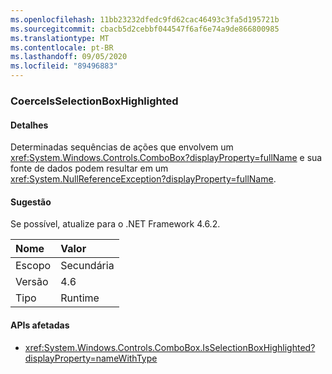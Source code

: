 ```yaml
---
ms.openlocfilehash: 11bb23232dfedc9fd62cac46493c3fa5d195721b
ms.sourcegitcommit: cbacb5d2cebbf044547f6af6e74a9de866800985
ms.translationtype: MT
ms.contentlocale: pt-BR
ms.lasthandoff: 09/05/2020
ms.locfileid: "89496883"
---
```

### <a name="coerceisselectionboxhighlighted"></a>CoerceIsSelectionBoxHighlighted

#### <a name="details"></a>Detalhes

Determinadas sequências de ações que envolvem um <xref:System.Windows.Controls.ComboBox?displayProperty=fullName> e sua fonte de dados podem resultar em um <xref:System.NullReferenceException?displayProperty=fullName>.

#### <a name="suggestion"></a>Sugestão

Se possível, atualize para o .NET Framework 4.6.2.

| Nome    | Valor       |
|:--------|:------------|
| Escopo   |Secundária|
|Versão|4.6|
|Tipo|Runtime|

#### <a name="affected-apis"></a>APIs afetadas

- <xref:System.Windows.Controls.ComboBox.IsSelectionBoxHighlighted?displayProperty=nameWithType>

<!--

#### Affected APIs

- `P:System.Windows.Controls.ComboBox.IsSelectionBoxHighlighted`

-->
